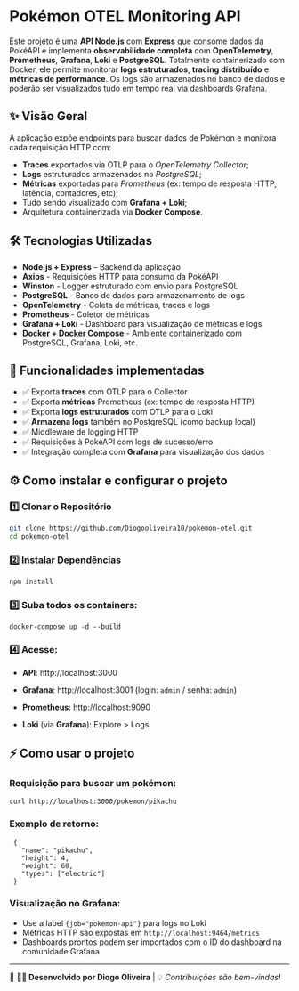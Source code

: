 # Pokémon OTEL Monitoring API

Este projeto é uma **API Node.js** com **Express** que consome dados da PokéAPI e implementa **observabilidade completa** com **OpenTelemetry**, **Prometheus**, **Grafana**, **Loki** e **PostgreSQL**. Totalmente containerizado com Docker, ele permite monitorar **logs estruturados**, **tracing distribuído** e **métricas de performance**. Os logs são armazenados no banco de dados e poderão ser visualizados tudo em tempo real via dashboards Grafana.

## ✨ Visão Geral

A aplicação expõe endpoints para buscar dados de Pokémon e monitora cada requisição HTTP com:
- **Traces** exportados via OTLP para o *OpenTelemetry Collector*;
- **Logs** estruturados armazenados no *PostgreSQL*;
- **Métricas** exportadas para *Prometheus* (ex: tempo de resposta HTTP, latência, contadores, etc);
- Tudo sendo visualizado com **Grafana + Loki**;
- Arquitetura containerizada via **Docker Compose**.

## 🛠️ Tecnologias Utilizadas

- **Node.js + Express** – Backend da aplicação
- **Axios** - Requisições HTTP para consumo da PokéAPI
- **Winston** - Logger estruturado com envio para PostgreSQL
- **PostgreSQL** - Banco de dados para armazenamento de logs
- **OpenTelemetry** - Coleta de métricas, traces e logs
- **Prometheus** - Coletor de métricas
- **Grafana + Loki** - Dashboard para visualização de métricas e logs
- **Docker + Docker Compose** - Ambiente containerizado com PostgreSQL, Grafana, Loki, etc.

## 🚀 Funcionalidades implementadas

- ✅ Exporta **traces** com OTLP para o Collector
- ✅ Exporta **métricas** Prometheus (ex: tempo de resposta HTTP)
- ✅ Exporta **logs estruturados** com OTLP para o Loki
- ✅ **Armazena logs** também no PostgreSQL (como backup local)
- ✅ Middleware de logging HTTP
- ✅ Requisições à PokéAPI com logs de sucesso/erro
- ✅ Integração completa com **Grafana** para visualização dos dados

## ⚙️ Como instalar e configurar o projeto

### 1️⃣ Clonar o Repositório

```sh
git clone https://github.com/Diogooliveira10/pokemon-otel.git
cd pokemon-otel
```

### 2️⃣ Instalar Dependências

```sh
npm install
```

### 3️⃣ Suba todos os containers:

```
docker-compose up -d --build
```

### 4️⃣ Acesse:

- **API**: http://localhost:3000

- **Grafana**: http://localhost:3001 (login: `admin` / senha: `admin`)

- **Prometheus**: http://localhost:9090

- **Loki** (via **Grafana**): Explore > Logs

## ⚡ Como usar o projeto

### Requisição para buscar um pokémon:
```
curl http://localhost:3000/pokemon/pikachu
```

### Exemplo de retorno:
```
 {
   "name": "pikachu",
   "height": 4,
   "weight": 60,
   "types": ["electric"]
 }
```

### Visualização no Grafana:
- Use a label `{job="pokemon-api"}` para logs no Loki
- Métricas HTTP são expostas em `http://localhost:9464/metrics`
- Dashboards prontos podem ser importados com o ID do dashboard na comunidade Grafana

---

📌 **🧑‍💻 Desenvolvido por Diogo Oliveira** | 💡 _Contribuições são bem-vindas!_
